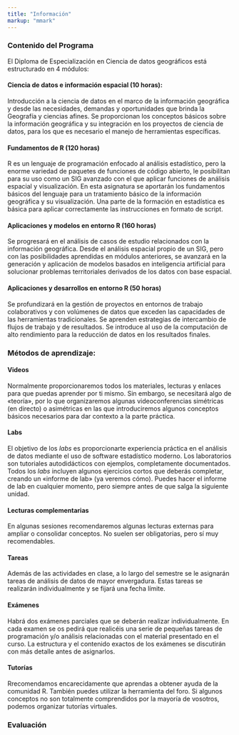 ```yaml
---
title: "Información"
markup: "mmark"
---
```


### Contenido del Programa

El Diploma de Especialización en Ciencia de datos geográficos está estructurado en 4 módulos:

#### **Ciencia de datos e información espacial** (10 horas): 

Introducción a la ciencia de datos en el marco de la información geográfica y desde las necesidades, demandas y oportunidades que brinda la Geografía y ciencias afines. Se proporcionan los conceptos básicos sobre la información geográfica y su integración en los proyectos de ciencia de datos, para los que es necesario el manejo de herramientas específicas.

#### **Fundamentos de R** (120 horas)

R es un lenguaje de programación enfocado al análisis estadístico, pero la enorme variedad de paquetes de funciones de código abierto, le posibilitan para su uso como un SIG avanzado con el que aplicar funciones de análisis espacial y visualización. En esta asignatura se aportarán los fundamentos básicos del lenguaje para un tratamiento básico de la información geográfica y su visualización. Una parte de la formación en estadística es básica para aplicar correctamente las instrucciones en formato de script.

#### **Aplicaciones y modelos en entorno R** (160 horas)

Se progresará en el análisis de casos de estudio relacionados con la información geográfica. Desde el análisis espacial propio de un SIG, pero con las posibilidades aprendidas en módulos anteriores, se avanzará en la generación y aplicación de modelos basados en inteligencia artificial para solucionar problemas territoriales derivados de los datos con base espacial.

#### **Aplicaciones y desarrollos en entorno R** (50 horas)

Se profundizará en la gestión de proyectos en entornos de trabajo colaborativos y con volúmenes de datos que exceden las capacidades de las herramientas tradicionales. Se aprenden estrategias de intercambio de flujos de trabajo y de resultados. Se introduce al uso de la computación de alto rendimiento para la reducción de datos en los resultados finales.


### Métodos de aprendizaje:


#### **Videos**

Normalmente proporcionaremos todos los materiales, lecturas y enlaces para que puedas aprender por ti mismo. Sin embargo, se necesitará algo de «teoría», por lo que organizaremos algunas videoconferencias simétricas (en directo) o asimétricas en las que introduciremos algunos conceptos básicos necesarios para dar contexto a la parte práctica. 

#### **Labs**

El objetivo de los *labs* es proporcionarte experiencia práctica en el análisis de datos mediante el uso de software estadístico moderno. Los laboratorios son tutoriales autodidácticos con ejemplos, completamente documentados. Todos los *labs* incluyen algunos ejercicios cortos que deberás completar, creando un «informe de lab» (ya veremos cómo). Puedes hacer el informe de lab en cualquier momento, pero siempre antes de que salga la siguiente unidad.

#### **Lecturas complementarias**

En algunas sesiones recomendaremos algunas lecturas externas para ampliar o consolidar conceptos. No suelen ser obligatorias, pero sí muy recomendables.


#### **Tareas**

Además de las actividades en clase, a lo largo del semestre se le asignarán tareas de análisis de datos de mayor envergadura. Estas tareas se realizarán individualmente y se fijará una fecha límite. 

#### **Exámenes**

Habrá dos exámenes parciales que se deberán realizar individualmente. En cada examen se os pedirá que realicéis una serie de pequeñas tareas de programación y/o análisis relacionadas con el material presentado en el curso. La estructura y el contenido exactos de los exámenes se discutirán con más detalle antes de asignarlos.

####  **Tutorías** 

Rrecomendamos encarecidamente que aprendas a obtener ayuda de la comunidad R. También puedes utilizar la herramienta del foro. Si algunos conceptos no son totalmente comprendidos por la mayoría de vosotros, podemos organizar tutorías virtuales.

### Evaluación




